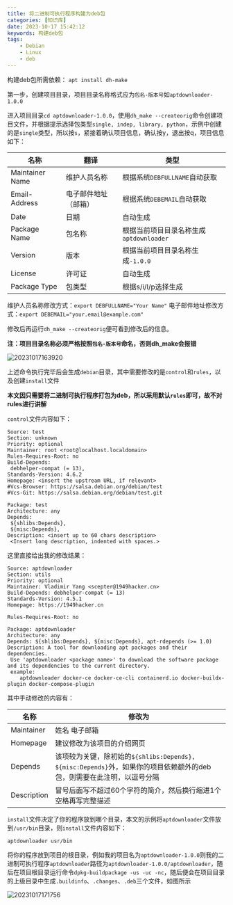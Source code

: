 ```yaml
---
title: 将二进制可执行程序构建为deb包
categories: [知识库]
date: 2023-10-17 15:42:12
keywords: 构建deb包
tags:
    - Debian
    - Linux
    - deb
---
```


构建deb包所需依赖：
`apt install dh-make`

<!-- more -->

第一步，创建项目目录，项目目录名称格式应为`包名-版本号`如`aptdownloader-1.0.0`

进入项目目录`cd aptdownloader-1.0.0`，使用`dh_make --createorig`命令创建项目文件，并根据提示选择包类型`single, indep, library, python`，示例中创建的是`single`类型，所以按`s`，紧接着确认项目信息，确认按y，退出按q，项目信息如下：

|名称|翻译|类型|
|---|---|---|
|Maintainer Name|维护人员名称|根据系统`DEBFULLNAME`自动获取|
|Email-Address|电子邮件地址（邮箱）|根据系统`DEBEMAIL`自动获取|
|Date|日期|自动生成|
|Package Name|包名称|根据当前项目目录名称生成`aptdownloader`|
|Version|版本|根据当前项目目录名称生成`-1.0.0`|
|License|许可证|自动生成|
|Package Type|包类型|根据s/i/l/p选择生成|

维护人员名称修改方式：`export DEBFULLNAME="Your Name"`
电子邮件地址修改方式：`export DEBEMAIL="your.email@example.com"`

修改后再运行`dh_make --createorig`便可看到修改后的信息。

**注：项目目录名称必须严格按照`包名-版本号`命名，否则dh_make会报错**

![20231017163920](https://img.1949hacker.cn//20231017163920.png)

上述命令执行完毕后会生成`debian`目录，其中需要修改的是`control`和`rules`，以及创建`install`文件

**本文因只需要将二进制可执行程序打包为deb，所以采用默认`rules`即可，故不对rules进行讲解**

`control`文件内容如下：

```shell
Source: test
Section: unknown
Priority: optional
Maintainer: root <root@localhost.localdomain>
Rules-Requires-Root: no
Build-Depends:
 debhelper-compat (= 13),
Standards-Version: 4.6.2
Homepage: <insert the upstream URL, if relevant>
#Vcs-Browser: https://salsa.debian.org/debian/test
#Vcs-Git: https://salsa.debian.org/debian/test.git

Package: test
Architecture: any
Depends:
 ${shlibs:Depends},
 ${misc:Depends},
Description: <insert up to 60 chars description>
 <Insert long description, indented with spaces.>
 ```

这里直接给出我的修改结果：

```shell
Source: aptdownloader
Section: utils
Priority: optional
Maintainer: Vladimir Yang <scepter@1949hacker.cn>
Build-Depends: debhelper-compat (= 13)
Standards-Version: 4.5.1
Homepage: https://1949hacker.cn

Rules-Requires-Root: no

Package: aptdownloader
Architecture: any
Depends: ${shlibs:Depends}, ${misc:Depends}, apt-rdepends (>= 1.0)
Description: A tool for downloading apt packages and their dependencies.
 Use 'aptdownloader <package name>' to download the software package and its dependencies to the current directory.
 example:
    aptdownloader docker-ce docker-ce-cli containerd.io docker-buildx-plugin docker-compose-plugin
```

其中手动修改的内容有：

|名称|修改为|
|---|---|
|Maintainer|姓名 电子邮箱|
|Homepage|建议修改为该项目的介绍网页|
|Depends|该项较为关键，除初始的`${shlibs:Depends}, ${misc:Depends}`外，如果你的项目依赖额外的deb包，则需要在此注明，以逗号分隔|
|Description|冒号后面写不超过60个字符的简介，然后换行缩进1个空格再写完整描述|

`install`文件决定了你的程序放到哪个目录，本文的示例将`aptdownloader`文件放到`/usr/bin`目录，则`install`文件内容如下：

```shell
aptdownloader usr/bin
```

将你的程序放到项目的根目录，例如我的项目名为`aptdownloader-1.0.0`则我的二进制可执行程序`aptdownloader`路径为`aptdownloader-1.0.0/aptdownloader`，随后在项目根目录运行命令`dpkg-buildpackage -us -uc -nc`，随后便会在项目目录的上级目录中生成`.buildinfo`、`.changes`、`.deb`三个文件，如图所示

![20231017171756](https://img.1949hacker.cn//20231017171756.png)